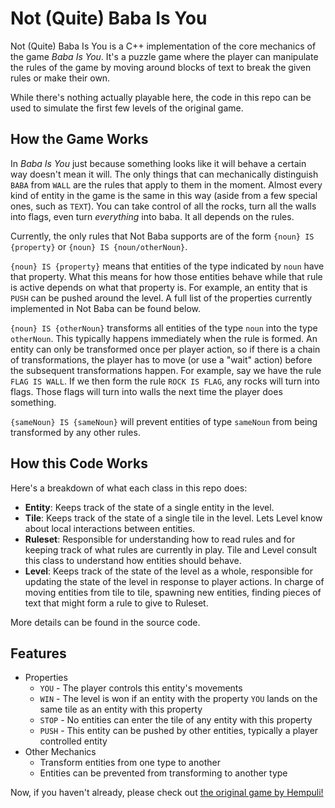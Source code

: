 # Not (Quite) Baba Is You

Not (Quite) Baba Is You is a C++ implementation of the core mechanics of the game *Baba Is You*. It's a puzzle game where the player can manipulate the rules of the game by moving around blocks of text to break the given rules or make their own.

While there's nothing actually playable here, the code in this repo can be used to simulate the first few levels of the original game.

## How the Game Works

In *Baba Is You* just because something looks like it will behave a certain way doesn't mean it will. The only things that can mechanically distinguish `BABA` from `WALL` are the rules that apply to them in the moment. Almost every kind of entity in the game is the same in this way (aside from a few special ones, such as `TEXT`). You can take control of all the rocks, turn all the walls into flags, even turn *everything* into baba. It all depends on the rules.

Currently, the only rules that Not Baba supports are of the form `{noun} IS {property}` or `{noun} IS {noun/otherNoun}`.

`{noun} IS {property}` means that entities of the type indicated by `noun` have that property. What this means for how those entities behave while that rule is active depends on what that property is. For example, an entity that is `PUSH` can be pushed around the level. A full list of the properties currently implemented in Not Baba can be found below.

`{noun} IS {otherNoun}` transforms all entities of the type `noun` into the type `otherNoun`. This typically happens immediately when the rule is formed. An entity can only be transformed once per player action, so if there is a chain of transformations, the player has to move (or use a "wait" action) before the subsequent transformations happen. For example, say we have the rule `FLAG IS WALL`. If we then form the rule `ROCK IS FLAG`, any rocks will turn into flags. Those flags will turn into walls the next time the player does something.

`{sameNoun} IS {sameNoun}` will prevent entities of type `sameNoun` from being transformed by any other rules. 

## How this Code Works

Here's a breakdown of what each class in this repo does:

* **Entity**: Keeps track of the state of a single entity in the level. 
* **Tile**: Keeps track of the state of a single tile in the level. Lets Level know about local interactions between entities.
* **Ruleset**: Responsible for understanding how to read rules and for keeping track of what rules are currently in play. Tile and Level consult this class to understand how entities should behave.
* **Level**: Keeps track of the state of the level as a whole, responsible for updating the state of the level in response to player actions. In charge of moving entities from tile to tile, spawning new entities, finding pieces of text that might form a rule to give to Ruleset.

More details can be found in the source code.

## Features

* Properties
  * `YOU` - The player controls this entity's movements
  * `WIN` - The level is won if an entity with the property `YOU` lands on the same tile as an entity with this property
  * `STOP` - No entities can enter the tile of any entity with this property
  * `PUSH` - This entity can be pushed by other entities, typically a player controlled entity
* Other Mechanics
  * Transform entities from one type to another
  * Entities can be prevented from transforming to another type

Now, if you haven't already, please check out [the original game by Hempuli!](https://hempuli.com/baba/)

